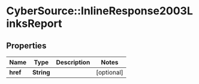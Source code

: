 # CyberSource::InlineResponse2003LinksReport

## Properties
Name | Type | Description | Notes
------------ | ------------- | ------------- | -------------
**href** | **String** |  | [optional] 


